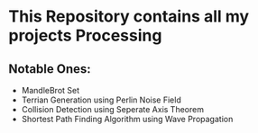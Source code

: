 # This Repository contains all my projects Processing

## Notable Ones:
- MandleBrot Set
- Terrian Generation using Perlin Noise Field
- Collision Detection using Seperate Axis Theorem
- Shortest Path Finding Algorithm using Wave Propagation